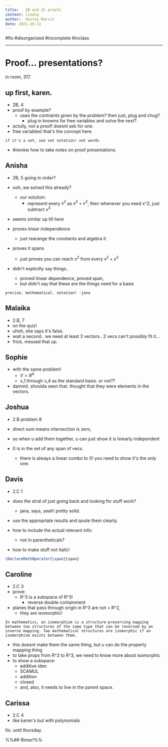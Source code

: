 ```yaml
---
title:   2B and 2C proofs
context: linalg
author:  Huxley Marvit
date: 2021-10-11
---
```


#flo  #disorganized #incomplete #inclass  
***



# Proof... presentations?
in room, 317.

## up first, karen.
- 2B, 4
- proof by example?
	- uses the contraints given by the problem? then just, plug and chug?
		- plug in knowns for free variables and solve the next?
- actully, not a proof! doesnt ask for one.
- free variables! that's the concept here.
```ad-tip
if it's a set, use set notation! not words 
```
- #review how to take notes on proof presentations.

## Anisha
- 2B, 5
going in order?

- ooh, we solved this already?
	- our solution:
		- represent every $x^2$ as $x^2+x^3$, then whenever you need x^2, just subtract $x^3$
- seems similar up till here
- proves linear independence
	- just rearange the constants and algebra it
- proves it spans
	- just proves you can reach $x^2$ from every $x^2+x^3$
- didn't explicitly say things..
	- proved linear dependence, proved span, 
	- but didn't say that these are the things need for a basis
```ad-qoute
precise. mathematical. notation! -jana
```

## Malaika
- 2.B, 7
- on the quiz! 
- uhoh, she says it's false.
- wait a second.. we need at least 3 vectors.. 2 vecs can't possibly fit it...
- frick, messed that up.

## Sophie
- with the same problem!
	- $V=R^4$
	- v_1 through v_4 as the standard basis. or not?? 
- dammit. shoulda seen that. thought that they were elements in the vectors.
	
## Joshua
- 2.B problem 8
- direct sum means intersection is zero,
- so when u add them together, u can just show it is linearly independent

- 0 is in the set of any span of vecs.
	- there is always a linear combo to 0! you need to show it's the *only* one.

##  Davis 
- 2.C 1

- does the strat of just going back and looking for stuff work?
	- jana, says, yeah! pretty solid.
- use the appropriate results and qoute them clearly.
- how to include the actual relevant info:
	- not in parentheticals?
- how to make stuff not italic!
 ```latex
\DeclareMathOperator{\span}{span}
```

## Caroline 
- 2.C 3
- prove:
	- R^3 is a subspace of R^3!
		- reverse double containment
- planes that pass through origin in R^3 are not = R^2,
	- they are isomorphic!

```ad-def
In mathematics, an isomorphism is a structure-preserving mapping between two structures of the same type that can be reversed by an inverse mapping. Two mathematical structures are isomorphic if an isomorphism exists between them.
```

- this doesnt make them the same thing, but u can do the property mapping thing
- to take props from R^2 to R^3, we need to know more about isomorphic
- to show a subspace: 
	- additive iden
	- SCAMUL 
	- addition
	- closed
	- and, also, it needs to live in the parent space.

## Carissa 
- 2.C 4
- like karen's but with polynomials

fin. until thursday.



%%## Rimer!%%




















